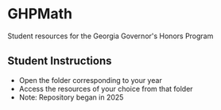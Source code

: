 # GHPMath
 Student resources for the Georgia Governor's Honors Program

## Student Instructions
- Open the folder corresponding to your year
- Access the resources of your choice from that folder
- Note: Repository began in 2025